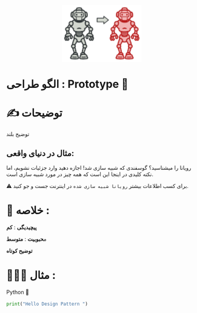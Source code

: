 <p align="center">
  <img src="https://github.com/mojtabapaso/Design-Pattern-Persian/blob/main/img/Creational/prototype-mini.png" height="150px" />
</p>

# الگو طراحی :  Prototype 🐑

# ✍️ توضیحات 
توضیح بلند

## مثال در دنیای واقعی:
رویانا را میشناسید؟ گوسفندی که شبیه سازی شد! اجازه دهید وارد جزئیات نشویم، اما نکته کلیدی در اینجا این است که همه چیز در مورد شبیه سازی است.

⚠️ برای کسب اطلاعات بیشتر `رویانا شبیه سازی شده` در اینترنت جست و جو کنید.


 # 📝 خلاصه :
**پیچیدیگی** : **کم** 

م**حبوبیت** : **متوسط**

**توضیح کوتاه**

# 👨🏻‍💻 مثال  :
Python 🐍 


```python
print("Hello Design Pattern ")
```
